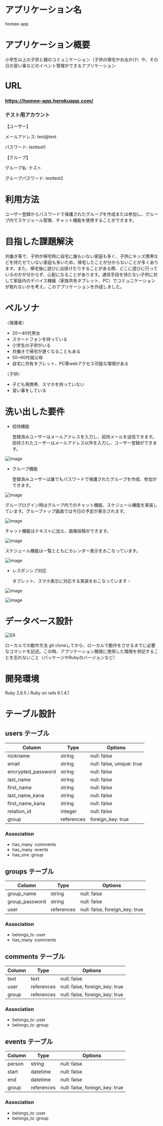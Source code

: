 # アプリケーション名
homee-app

# アプリケーション概要
小学生以上の子供と親のコミュニケーション（子供の帰宅やお出かけ）や、その日の習い事などのイベント管理ができるアプリケーション

# URL
### https://homee-app.herokuapp.com/

### テスト用アカウント
【ユーザー】

メールアドレス: test@test

パスワード: testtest1

【グループ】

グループ名: テスト

グループパスワード: testtest2

# 利用方法
ユーザー登録からパスワードで保護されたグループを作成または参加し、グループ内でスケジュール管理、チャット機能を使用することができます。


# 目指した課題解決
共働き等で、子供が帰宅時に自宅に誰もいない家庭も多く、子供にキッズ携帯などを持たせていない家庭も多いため、帰宅したことが分からないことが多くあります。また、帰宅後に遊びに出掛けたりすることがある際、どこに遊びに行っているのかが分からず、心配になることがあります。通信手段を持たない子供に対して家庭内のデバイス機器（家族共有タブレット、PC）でコミュニケーションが取れないかを考え、このアプリケーションを作成しました。

# ペルソナ
〈保護者〉
- 20〜40代男女
- スマートフォンを持っている
- 小学生の子供がいる
- 共働きで帰宅が遅くなることもある
- 50~60代祖父母
- 自宅に共有タブレット、PC等webアクセス可能な環境がある

〈子供〉
- 子ども用携帯、スマホを持っていない
- 習い事をしている

# 洗い出した要件
- 招待機能

  登録済みユーザーはメールアドレスを入力し、招待メールを送信できます。招待されたユーザーはメールアドレス以外を入力し、ユーザー登録ができます。

![image](https://user-images.githubusercontent.com/89680282/147396675-ea9cbcfb-23ca-432f-9261-718a7435d0e4.jpg)

- グループ機能

  登録済みユーザーは誰でもパスワードで保護されたグループを作成、参加ができます。

![image](https://user-images.githubusercontent.com/89680282/147396831-0dcd69c4-3899-43b4-818e-e4785fa41e83.jpg)

  グループログイン時はグループ内でのチャット機能、スケジュール機能を実装しています。グループトップ画面では今日の予定が表示されます。

![image](https://user-images.githubusercontent.com/89680282/147397044-acc68439-2db7-47f3-ab11-0a5e244d0a4e.png)

  チャット機能はテキストに加え、画像投稿ができます。

![image](https://user-images.githubusercontent.com/89680282/147397121-123768ac-4d3b-4cc3-91d5-2c7512379b62.jpg)

  スケジュール機能は一覧とともにカレンダー表示をおこなっています。

![image](https://user-images.githubusercontent.com/89680282/147397220-d1f6e547-1696-4cc6-87ac-18e035f71e5c.jpg)

- レスポンシブ対応

  タブレット、スマホ表示に対応する実装をおこなっています・

![image](https://user-images.githubusercontent.com/89680282/147397336-8694ff21-aab0-466d-bc07-b71b65b7b667.jpg)

![image](https://user-images.githubusercontent.com/89680282/147397350-7f0d8bda-c1b5-4e57-9da7-5ad2e143e58d.jpg)

# データベース設計

![ER](https://user-images.githubusercontent.com/89680282/147397537-1307cc34-1609-4947-965d-64b919968fa3.png)

ローカルでの動作方法	git cloneしてから、ローカルで動作をさせるまでに必要なコマンドを記述。この時、アプリケーション開発に使用した環境を併記することを忘れないこと（パッケージやRubyのバージョンなど）

# 開発環境
  Ruby 2.6.5 / Ruby on rails 6.1.4.1

# テーブル設計

## users テーブル

| Column             | Type       | Options                   |
| ------------------ | ---------- | ------------------------- |
| nickname           | string     | null: false               |
| email              | string     | null: false, unique: true |
| encrypted_password | string     | null: false               |
| last_name          | string     | null: false               |
| first_name         | string     | null: false               |
| last_name_kana     | string     | null: false               |
| first_name_kana    | string     | null: false               |
| relation_id        | integer    | null: false               |
| group              | references | foreign_key: true         |

### Association

- has_many :comments
- has_many :events
- has_one :group

## groups テーブル

| Column              | Type       | Options                        |
| ------------------- | ---------- | ------------------------------ |
| group_name          | string     | null: false                    |
| group_password      | string     | null: false                    |
| user                | references | null: false, foreign_key: true |

### Association

- belongs_to :user
- has_many :comments

## comments テーブル

| Column              | Type       | Options                        |
| ------------------- | ---------- | ------------------------------ |
| text                | text       | null: false                    |
| user                | references | null: false, foreign_key: true |
| group               | references | null: false, foreign_key: true |

### Association

- belongs_to :user
- belongs_to :group

## events テーブル

| Column              | Type       | Options                        |
| ------------------- | ---------- | ------------------------------ |
| person              | string     | null: false                    |
| start               | datetime   | null: false                    |
| end                 | datetime   | null: false                    |
| group               | references | null: false, foreign_key: true |

### Association

- belongs_to :user
- belongs_to :group
